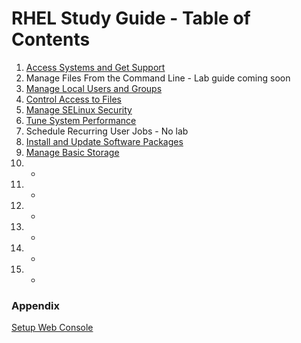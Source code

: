 # RHEL Study Guide - Table of Contents

1. [Access Systems and Get Support](https://github.com/pslucas0212/RHEL-Study-Guide-Access-Systems-and-Get-Support/tree/main)
2. Manage Files From the Command Line - Lab guide coming soon
3. [Manage Local Users and Groups](https://github.com/pslucas0212/RHEL-Study-Guide-Manage-Local-Users-and-Groups)
4. [Control Access to Files](https://github.com/pslucas0212/RHEL-Study-Guide-Control-Access-To-Files)
5. [Manage SELinux Security](https://github.com/pslucas0212/RHEL-Study-Guide-Manage-SELinux-Security/)
6. [Tune System Performance](https://github.com/pslucas0212/RHEL-Study-Guide-Tune-System-Performance)
7. Schedule Recurring User Jobs - No lab
8. [Install and Update Software Packages](https://github.com/pslucas0212/RHEL-Study-Guide-Install-and-Update-Software-Packages)
9. [Manage Basic Storage](https://github.com/pslucas0212/RHEL-Study-Guide-Manage-Basic-Storage)
10. -
11. -
12. -
13. -
14. -
15. -

### Appendix
[Setup Web Console](https://github.com/pslucas0212/RHEL-Study-Guide-Setup-the-Web-Console/blob/main/README.md)
